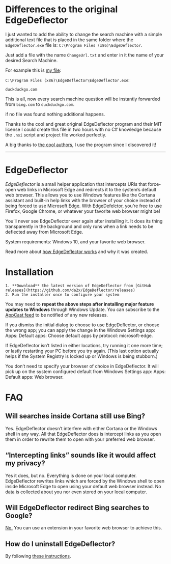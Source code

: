 # Differences to the original EdgeDeflector

I just wanted to add the ability to change the search machine with a simple additional text file that is placed in the same folder where the `EdgeDeflector.exe` file is: `C:\Program Files (x86)\EdgeDeflector`.

Just add a file with the name `ChangeUrl.txt` and enter in it the name of your desired Search Machine.

For example this is [my file](ChangeUrl.txt):

`C:\Program Files (x86)\EdgeDeflector\EdgeDeflector.exe`:

```
duckduckgo.com
```

This is all, now every search machine question will be instantly forwarded from `bing.com` to `duckduckgo.com`.

if no file was found nothing additional happens.

Thanks to the cool and great original EdgeDeflector program and their MIT license I could create this file in two hours with no C# knowledge because the `.nsi` script and project file worked perfectly.

A big thanks to [the cool authors](AUTHORS), I use the program since I discovered it!

---

# EdgeDeflector

*EdgeDeflector* is  a small helper application that intercepts URIs that force-open web links in Microsoft Edge and redirects it to the system’s default web browser. This allows you to use Windows features like the Cortana assistant and built-in help links with the browser of your choice instead of being forced to use Microsoft Edge. With EdgeDefelctor, you’re free to use Firefox, Google Chrome, or whatever your favorite web browser might be!

You’ll never see EdgeDeflector ever again after installing it. It does its thing transparently in the background and only runs when a link needs to be deflected away from Microsoft Edge.

System requirements: Windows 10, and your favorite web browser.

Read more about [how EdgeDeflector works](https://ctrl.blog/entry/edgedeflector-default-browser) and why it was created.

# Installation

    1. **Download** the latest version of EdgeDeflector from [GitHub releases](https://github.com/da2x/EdgeDeflector/releases)
    2. Run the installer once to configure your system

You may need to **repeat the above steps after installing major feature updates to Windows** through Windows Update. You can subscribe to the [AppCast feed](https://github.com/da2x/EdgeDeflector/releases.atom) to be notified of any new releases.

If you dismiss the initial dialog to choose to use EdgeDeflector, or choose the wrong app; you can apply the change  in the Windows Settings app: Apps: Default apps: Choose default apps by protocol: microsoft-edge.

If EdgeDeflector isn’t listed in either locations, try running it one more time; or lastly restarting your PC before you try again. (This last option actually helps if the System Registry is locked up or Windows is being stubborn.)

You don’t need to specify your browser of choice in EdgeDeflector. It will pick up on the system configured default from Windows Settings app: Apps: Default apps: Web browser.

# FAQ

## Will searches inside Cortana still use Bing?

Yes. EdgeDeflector doesn’t interfere with either Cortana or the Windows shell in any way. All that EdgeDeflector does is intercept links as you open them in order to rewrite them to open with your preferred web browser.

## “Intercepting links” sounds like it would affect my privacy?

Yes it does, but no. Everything is done on your local computer. EdgeDeflector rewrites links which are forced by the Windows shell to open inside Microsoft Edge to open using your default web browser instead. No data is collected about you nor even stored on your local computer.

## Will EdgeDeflector redirect Bing searches to Google?

[No.](https://github.com/da2x/EdgeDeflector/wiki/Not-replacing-your-search-engine) You can use an extension in your favorite web browser to achieve this.

## How do I uninstall EdgeDeflector?

By following [these instructions](https://github.com/da2x/EdgeDeflector/wiki/Uninstall).
